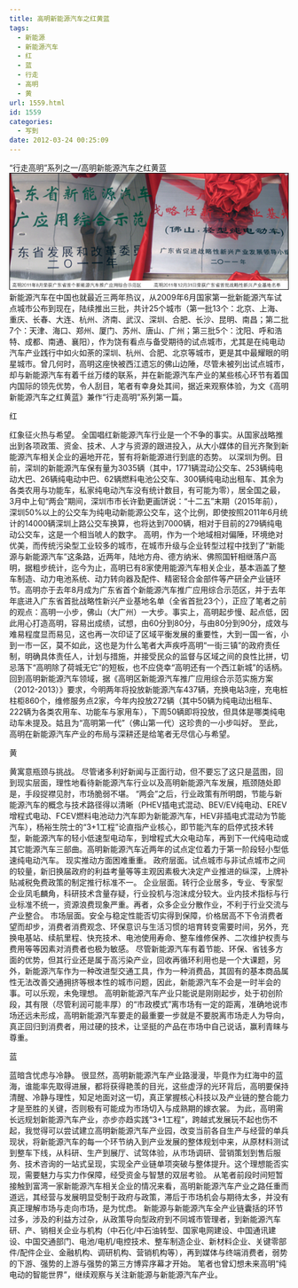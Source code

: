 ```yaml
---
title: 高明新能源汽车之红黄蓝
tags:
  - 新能源
  - 新能源汽车
  - 红
  - 蓝
  - 行走
  - 高明
  - 黄
url: 1559.html
id: 1559
categories:
  - 写到
date: 2012-03-24 00:25:09
---
```


“行走高明”系列之一/高明新能源汽车之红黄蓝 [![](/images/uploads/2012/03/新能源汽车推广应用示范区与新兴产业基地.jpg "新能源汽车推广应用示范区与新兴产业基地")](/images/uploads/2012/03/新能源汽车推广应用示范区与新兴产业基地.jpg) 新能源汽车在中国也就最近三两年热议，从2009年6月国家第一批新能源汽车试点城市公布到现在，陆续推出三批，共计25个城市（第一批13个：北京、上海、重庆、长春、大连、杭州、济南、武汉、深圳、合肥、长沙、昆明、南昌；第二批7个：天津、海口、郑州、厦门、苏州、唐山、广州；第三批5个：沈阳、呼和浩特、成都、南通、襄阳），作为饶有看点与备受期待的试点城市，尤其是在纯电动汽车产业践行中如火如荼的深圳、杭州、合肥、北京等城市，更是其中最耀眼的明星城市。曾几何时，高明这座快被西江遗忘的佛山边陲，尽管未被列出试点城市，却与新能源汽车有着千丝万缕的联系，并在新能源汽车产业的某些核心环节有着国内国际的领先优势，令人刮目，笔者有幸身处其间，据近来观察体验，为文《高明新能源汽车之红黄蓝》兼作“行走高明”系列第一篇。

红

红象征火热与希望。 全国唱红新能源汽车行业是一个不争的事实。从国家战略推出到各项政策、资金、技术、人才与资源的跟进投入，从大小媒体的目光齐聚到新能源汽车相关企业的遍地开花，誓有将新能源进行到底的态势。 以深圳为例。目前，深圳的新能源汽车保有量为3035辆（其中，1771辆混动公交车、253辆纯电动大巴、26辆纯电动中巴、62辆燃料电池公交车、300辆纯电动出租车、其余为各类农用与功能车，私家纯电动汽车没有统计数目，有可能为零），居全国之最，3月中上旬“两会”期间，深圳市市长许勤更画饼说：“十二五”末期（2015年前），深圳50%以上的公交车为纯电动新能源公交车，这个比例，即使按照2011年6月统计的14000辆深圳上路公交车换算，也将达到7000辆，相对于目前的279辆纯电动公交车，这是一个相当唬人的数字。 高明，作为一个地域相对偏陲，环境绝对优美，而传统污染型工业较多的城市，在城市升级与企业转型过程中找到了“新能源与新能源汽车”这条路，近两年，陆地方舟、德方纳米、佛照国轩相继落户高明，据粗步统计，迄今为止，高明已有8家使用能源汽车相关企业，基本涵盖了整车制造、动力电池系统、动力转向器及配件、精密轻合金部件等产研全产业链环节。高明亦于去年8月成为广东省首个新能源汽车推广应用综合示范区，并于去年年底进入广东省首批战略性新兴产业基地名单（全省首批23个），正应了笔者之前的观点：高明一小步，佛山（大广州）一大步。事实上，高明起步慢、起点低，因此用心打造高明，容易出成绩，试想，由60分到80分，与由80分到90分，成效与难易程度显而易见，这也再一次印证了区域平衡发展的重要性，大到一国一省，小到一市一区，莫不如此，这也是为什么笔者大声疾呼高明“一街三镇”的政府责任制，明确具体责任人，计划与措施，并接受民众的监督与区域之间的良性比拼，切忌落下“高明除了荷城无它”的短板，也不应侥幸“高明还有一个西江新城”的话柄。 回到高明新能源汽车领域，据《高明区新能源汽车推广应用综合示范实施方案（2012-2013）》要求，今明两年将投放新能源汽车437辆，充换电站3座，充电桩柱柜860个，维修服务点2家，今年内投放272辆（其中50辆为纯电动出租车、222辆为各类农用车、功能车与家用车），下周50辆即将投放，但具体是哪类纯电动车未提及。姑且为“高明第一代”（佛山第一代）这珍贵的一小步叫好。 至此，高明在新能源汽车产业的布局与深耕还是给笔者无尽信心与希望。

黄

黄寓意瓶颈与挑战。 尽管诸多利好新闻与正面行动，但不要忘了这只是蓝图，回到现实层面，理性地看待新能源汽车行业以及高明新能源汽车发展，瓶颈随处即是，手段捉襟见肘，市场脆弱不堪。 “两会”之后，行业政策有所明朗，节能与新能源汽车的概念与技术路径得以清晰（PHEV插电式混动、BEV/EV纯电动、EREV增程式电动、FCEV燃料电池动力汽车即为新能源汽车，HEV非插电式混动为节能汽车），杨裕生院士的“3+1工程”论直指产业核心，即节能汽车的启停式技术转型，新能源汽车的轻小低速型电动车，到增程式大众电动车，再到下一代纯电动或其它能源汽车三部曲。高明新能源汽车近两年的试点定位着力于第一阶段轻小型低速纯电动汽车。 现实推动方面困难重重。 政府层面。试点城市与非试点城市之间的较量，新旧换届政府的利益考量等等主观因素极大决定产业推进的纵深，上牌补贴减税免费政策的制定推行标准不一。 企业层面。转行企业居多，专业、专家型企业凤毛麟角，科研技术含量存疑，行业投机与泡沫成分较大。业内技术指标与行业标准不统一，资源浪费现象严重。再者，众多企业分散作业，不利于行业交流与产业整合。 市场层面。安全与稳定性能否切实得到保障，价格居高不下令消费者望而却步，消费者消费观念、环保意识与生活习惯的培育转变需要时间，另外，充换电基站、续航里程、快充技术、电池使用寿命、整车维修保养、二次维护权责与费用等等因素对消费者也极为敏感。 尽管新能源汽车有着节能、环保、省钱多方面的优势，但其行业还是属于高污染产业，回收再循环利用也是一个大课题，另外，新能源汽车作为一种改进型交通工具，作为一种消费品，其固有的基本商品属性无法改善交通拥挤等根本性的城市问题，因此，新能源汽车不会是一时半会的事。可以乐观，未免理想。 高明新能源汽车产业只能说是刚刚起步，处于初创阶段，其有限（尽管利润可能丰厚）的“市政模式”离市场有一定的距离，准确地说市场还远未形成，高明新能源汽车要走的最重要一步就是不要脱离市场走人为导向，真正回归到消费者，用过硬的技术，让坚挺的产品在市场中自己说话，赢利青睐与尊重。

蓝

蓝暗含忧虑与冷静。 很显然，高明新能源汽车产业路漫漫，毕竟作为红海中的蓝海，谁能率先取得进展，都将获得艳羡的目光，这些虚浮的光环背后，高明要保持清醒、冷静与理性，知足地面对这一切，真正掌握核心科技以及产业链的整合能力才是至胜的关键，否则极有可能成为市场切入与成熟期的嫁衣裳。 为此，高明需长远规划新能源汽车产业，亦步亦趋实践“3+1工程”，跨越式发展玩不起也伤不起，我觉得可以尝试建立高明新能源汽车产业园，改变当前各自生产与经营的单兵现状，将新能源汽车的每一个环节纳入到产业发展的整体规划中来，从原材料测试到整车下线，从科研、生产到展厅、试驾体验，从市场调研、营销策划到售后服务、技术咨询的一站式呈现，实现全产业链单项突破与整体提升。这个理想能否实现，需要魅力与实力作保障，经受资金与智慧的双层考验。 从笔者前段时间短暂接触到富湾一家新能源汽车相关企业的情况来看，高明新能源汽车产业之路任重而道远，其经营与发展明显受制于政府与政策，滞后于市场机会与期待太多，并没有真正理解市场与走向市场，是为忧虑。 新能源与新能源汽车全产业链囊括的环节过多，涉及的利益方过杂，从政策导向型政府到不同城市管理者，到新能源汽车研、产、销相关企业与机构（中石化/中石油转型、国家电网建设、中国通讯建设、中国交通部门、电池/电机/电控技术、整车制造企业、新材料企业、关键零部件/配件企业、金融机构、调研机构、营销机构等），再到媒体与终端消费者，弱势的下游、强势的上游与强势的第三方博弈序幕才开始。 笔者也曾幻想未来高明“纯电动的智能世界”，继续观察与关注新能源与新能源汽车产业。
